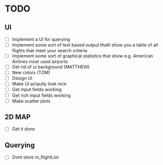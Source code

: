 # TODO

## UI
- [ ] Implement a UI for querying
- [ ] Implement some sort of text based output thatll show you a table of all flights that meet your search criteria
- [ ] Implement some sort of graphical statistics that show e.g. American Airlines most used airports
- [ ] Get rid of ui background (MATTHEW)
- [ ] New colors (TOM)
- [ ] Design UI
- [ ] Make UI actaully look nice
- [ ] Get input fields working
- [ ] Get rich input fields working
- [ ] Make scatter plots

## 2D MAP
- [ ] Get it done

## Querying
- [ ] Dont store m_flightList
